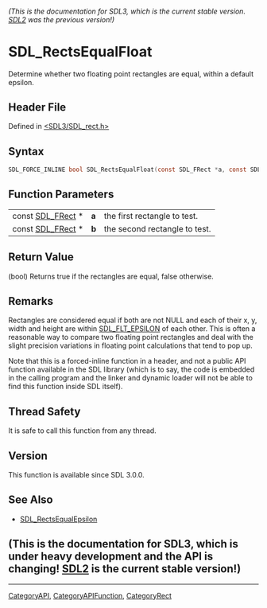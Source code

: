 ###### (This is the documentation for SDL3, which is the current stable version. [SDL2](https://wiki.libsdl.org/SDL2/) was the previous version!)
# SDL_RectsEqualFloat

Determine whether two floating point rectangles are equal, within a default epsilon.

## Header File

Defined in [<SDL3/SDL_rect.h>](https://github.com/libsdl-org/SDL/blob/main/include/SDL3/SDL_rect.h)

## Syntax

```c
SDL_FORCE_INLINE bool SDL_RectsEqualFloat(const SDL_FRect *a, const SDL_FRect *b);
```

## Function Parameters

|                                |       |                               |
| ------------------------------ | ----- | ----------------------------- |
| const [SDL_FRect](SDL_FRect) * | **a** | the first rectangle to test.  |
| const [SDL_FRect](SDL_FRect) * | **b** | the second rectangle to test. |

## Return Value

(bool) Returns true if the rectangles are equal, false otherwise.

## Remarks

Rectangles are considered equal if both are not NULL and each of their x,
y, width and height are within [SDL_FLT_EPSILON](SDL_FLT_EPSILON) of each
other. This is often a reasonable way to compare two floating point
rectangles and deal with the slight precision variations in floating point
calculations that tend to pop up.

Note that this is a forced-inline function in a header, and not a public
API function available in the SDL library (which is to say, the code is
embedded in the calling program and the linker and dynamic loader will not
be able to find this function inside SDL itself).

## Thread Safety

It is safe to call this function from any thread.

## Version

This function is available since SDL 3.0.0.

## See Also

- [SDL_RectsEqualEpsilon](SDL_RectsEqualEpsilon)


## (This is the documentation for SDL3, which is under heavy development and the API is changing! [SDL2](https://wiki.libsdl.org/SDL2/) is the current stable version!)



----
[CategoryAPI](CategoryAPI), [CategoryAPIFunction](CategoryAPIFunction), [CategoryRect](CategoryRect)

